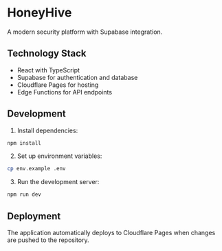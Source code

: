 # HoneyHive

A modern security platform with Supabase integration.

## Technology Stack

- React with TypeScript
- Supabase for authentication and database
- Cloudflare Pages for hosting
- Edge Functions for API endpoints

## Development

1. Install dependencies:
```bash
npm install
```

2. Set up environment variables:
```bash
cp env.example .env
```

3. Run the development server:
```bash
npm run dev
```

## Deployment

The application automatically deploys to Cloudflare Pages when changes are pushed to the repository. 